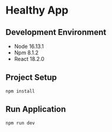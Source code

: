 # Healthy App

## Development Environment

- Node 16.13.1
- Npm 8.1.2
- React 18.2.0

## Project Setup

```
npm install
```

## Run Application

```
npm run dev
```
